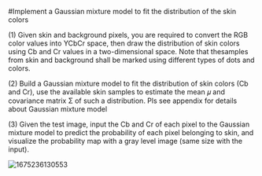 #Implement a Gaussian mixture model to fit the distribution of the skin colors

(1) Given skin and background pixels, you are required to convert the RGB color values into YCbCr space, then draw the distribution of skin colors using Cb and Cr values in a two-dimensional space. Note that thesamples from skin and background shall be marked using different types of dots and colors.

(2) Build a Gaussian mixture model to fit the distribution of skin colors (Cb and Cr), use the available skin samples to estimate the mean 𝜇 and covariance matrix Σ of such a distribution. Pls see appendix for details about Gaussian mixture model

(3) Given the test image, input the Cb and Cr of each pixel to the Gaussian mixture model to predict the probability of each pixel belonging to skin, and visualize the probability map with a gray level image (same size with the input).

![1675236130553](https://user-images.githubusercontent.com/92025034/215977546-564894a4-fc5c-41a1-983d-5fb74d361d0d.png)
